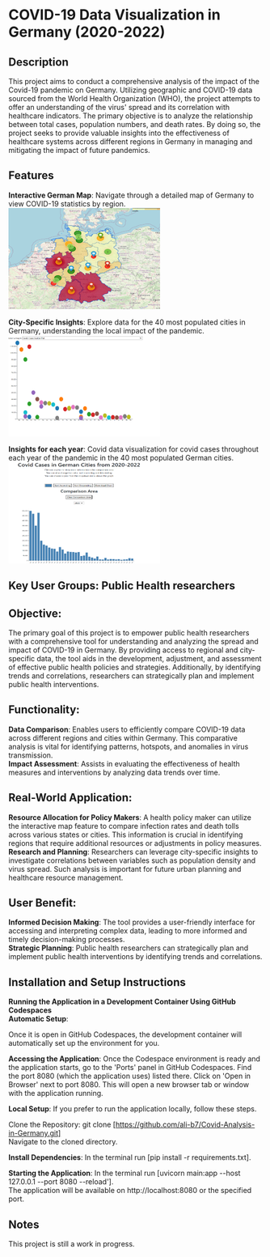 # COVID-19 Data Visualization in Germany (2020-2022)

## Description
This project aims to conduct a comprehensive analysis of the impact of the Covid-19 pandemic on Germany. Utilizing geographic and COVID-19 data sourced from the World Health Organization (WHO), the project attempts to offer an understanding of the virus' spread and its correlation with healthcare indicators. The primary objective is to analyze the relationship between total cases, population numbers, and death rates. By doing so, the project seeks to provide valuable insights into the effectiveness of healthcare systems across different regions in Germany in managing and mitigating the impact of future pandemics.

## Features

**Interactive German Map**: Navigate through a detailed map of Germany to view COVID-19 statistics by region.  
<img src="Images/germanymap.png" width="300" height="200" alt="Interactive German Map">

**City-Specific Insights**: Explore data for the 40 most populated cities in Germany, understanding the local impact of the pandemic.   
<img src="Images/graph2.png" width="300" height="200" alt="City-Specific Insights">

**Insights for each year**: Covid data visualization for covid cases throughout each year of the pandemic in the 40 most populated German cities.  
<img src="Images/graph1.png" width="300" height="200" alt="Insights for each year">

 
  

## Key User Groups: Public Health researchers

## Objective:
The primary goal of this project is to empower public health researchers with a comprehensive tool for understanding and analyzing the spread and impact of COVID-19 in Germany. By providing access to regional and city-specific data, the tool aids in the development, adjustment, and assessment of effective public health policies and strategies. Additionally, by identifying trends and correlations, researchers can strategically plan and implement public health interventions.

## Functionality:
**Data Comparison**: Enables users to efficiently compare COVID-19 data across different regions and cities within Germany. This comparative analysis is vital for identifying patterns, hotspots, and anomalies in virus transmission.  
**Impact Assessment**: Assists in evaluating the effectiveness of health measures and interventions by analyzing data trends over time.  

## Real-World Application:
**Resource Allocation for Policy Makers**: A health policy maker can utilize the interactive map feature to compare infection rates and death tolls across various states or cities. This information is crucial in identifying regions that require additional resources or adjustments in policy measures.  
**Research and Planning**: Researchers can leverage city-specific insights to investigate correlations between variables such as population density and virus spread. Such analysis is important for future urban planning and healthcare resource management.  

## User Benefit:
**Informed Decision Making**: The tool provides a user-friendly interface for accessing and interpreting complex data, leading to more informed and timely decision-making processes.  
**Strategic Planning**: Public health researchers can strategically plan and implement public health interventions by identifying trends and correlations.  

## Installation and Setup Instructions
**Running the Application in a Development Container Using GitHub Codespaces**  
**Automatic Setup**:

Once it is open in GitHub Codespaces, the development container will automatically set up the environment for you. 


**Accessing the Application**:
Once the Codespace environment is ready and the application starts, go to the 'Ports' panel in GitHub Codespaces.
Find the port 8080 (which the application uses) listed there.
Click on 'Open in Browser' next to port 8080. This will open a new browser tab or window with the application running.


**Local Setup**: If you prefer to run the application locally, follow these steps.

Clone the Repository:
git clone [https://github.com/ali-b7/Covid-Analysis-in-Germany.git]  
Navigate to the cloned directory.

**Install Dependencies**:
In the terminal run [pip install -r requirements.txt].  


**Starting the Application**:
In the terminal run [uvicorn main:app --host 127.0.0.1 --port 8080 --reload'].  
The application will be available on http://localhost:8080 or the specified port.

## Notes
This project is still a work in progress. 
